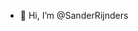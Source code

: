 - 👋 Hi, I’m @SanderRijnders


<!---
SanderRijnders/SanderRijnders is a ✨ special ✨ repository because its `README.md` (this file) appears on your GitHub profile.
You can click the Preview link to take a look at your changes.
--->
